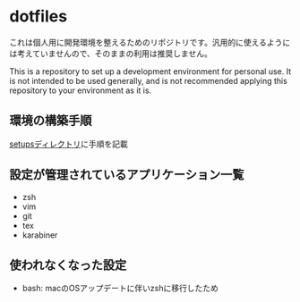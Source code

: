 # dotfiles
これは個人用に開発環境を整えるためのリポジトリです。汎用的に使えるようには考えていませんので、そのままの利用は推奨しません。

This is a repository to set up a development environment for personal use. It is not intended to be used generally, and is not recommended applying this repository to your environment as it is.

## 環境の構築手順
[setupsディレクトリ](./setups/README.md)に手順を記載

## 設定が管理されているアプリケーション一覧
- zsh
- vim
- git
- tex
- karabiner

## 使われなくなった設定
- bash: macのOSアップデートに伴いzshに移行したため
